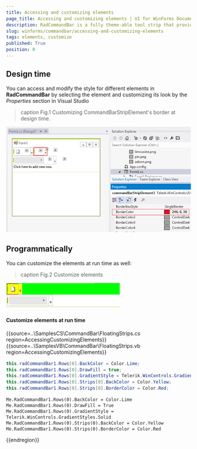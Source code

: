 ```yaml
---
title: Accessing and customizing elements
page_title: Accessing and customizing elements | UI for WinForms Documentation
description: RadCommandBar is a fully theme-able tool strip that provides unprecedented flexibility
slug: winforms/commandbar/accessing-and-customizing-elements
tags: elements, customize
published: True
position: 0
---
```


## Design time

You can access and modify the style for different elements in __RadCommandBar__ by selecting the element and customizing its look by the *Properties* section in Visual Studio 

>caption Fig.1 Customizing CommandBarStripElement's border at design time.

![commandbar-appearance-accessing-and-customizing-elements 001](images/commandbar-appearance-accessing-and-customizing-elements001.png)

## Programmatically

You can customize the elements at run time as well:
>caption Fig.2 Customize elements

![commandbar-appearance-accessing-and-customizing-elements 002](images/commandbar-appearance-accessing-and-customizing-elements002.png)

#### Customize elements at run time

{{source=..\SamplesCS\CommandBar\FloatingStrips.cs region=AccessingCustomizingElements}} 
{{source=..\SamplesVB\CommandBar\FloatingStrips.vb region=AccessingCustomizingElements}} 

````C# 
this.radCommandBar1.Rows[0].BackColor = Color.Lime;
this.radCommandBar1.Rows[0].DrawFill = true;
this.radCommandBar1.Rows[0].GradientStyle = Telerik.WinControls.GradientStyles.Solid;
this.radCommandBar1.Rows[0].Strips[0].BackColor = Color.Yellow;
this.radCommandBar1.Rows[0].Strips[0].BorderColor = Color.Red;

````
````VB.NET 
Me.RadCommandBar1.Rows(0).BackColor = Color.Lime
Me.RadCommandBar1.Rows(0).DrawFill = True
Me.RadCommandBar1.Rows(0).GradientStyle = Telerik.WinControls.GradientStyles.Solid
Me.RadCommandBar1.Rows(0).Strips(0).BackColor = Color.Yellow
Me.RadCommandBar1.Rows(0).Strips(0).BorderColor = Color.Red

````

{{endregion}} 
 